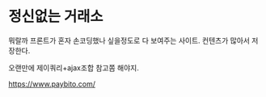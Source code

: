 # 정신없는 거래소
뭐랄까 프론트가 혼자 손코딩했나 싶을정도로 다 보여주는 사이트.
컨텐츠가 많아서 저장한다.

오랜만에 제이쿼리+ajax조합 참고쫌 해야지.

https://www.paybito.com/

